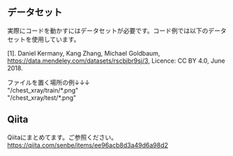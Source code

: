 ## データセット
実際にコードを動かすにはデータセットが必要です。コード例では以下のデータセットを使用しています。  

[1]. Daniel Kermany, Kang Zhang, Michael Goldbaum, 
https://data.mendeley.com/datasets/rscbjbr9sj/3, Licence: CC BY 4.0, June 2018.


ファイルを置く場所の例↓↓↓  
"/chest_xray/train/\*.png"  
"/chest_xray/test/\*.png"

## Qiita
Qiitaにまとめてます。ご参照ください。  
https://qiita.com/senbe/items/ee96acb8d3a49d6a98d2
